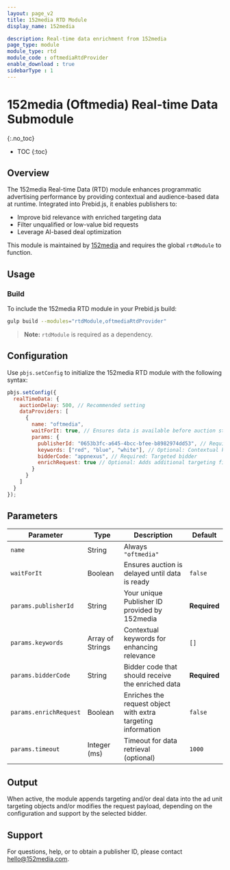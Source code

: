 ```yaml
---
layout: page_v2
title: 152media RTD Module
display_name: 152media

description: Real-time data enrichment from 152media
page_type: module
module_type: rtd
module_code : oftmediaRtdProvider
enable_download : true
sidebarType : 1
---
```


# 152media (Oftmedia) Real-time Data Submodule

{:.no_toc}

* TOC
{:toc}

## Overview

The 152media Real-time Data (RTD) module enhances programmatic advertising performance by providing contextual and audience-based data at runtime. Integrated into Prebid.js, it enables publishers to:

- Improve bid relevance with enriched targeting data
- Filter unqualified or low-value bid requests
- Leverage AI-based deal optimization

This module is maintained by [152media](mailto:hello@152media.com) and requires the global `rtdModule` to function.

## Usage

### Build

To include the 152media RTD module in your Prebid.js build:

```bash
gulp build --modules="rtdModule,oftmediaRtdProvider"
````

> **Note:** `rtdModule` is required as a dependency.

## Configuration

Use `pbjs.setConfig` to initialize the 152media RTD module with the following syntax:

```javascript
pbjs.setConfig({
  realTimeData: {
    auctionDelay: 500, // Recommended setting
    dataProviders: [
      {
        name: "oftmedia",
        waitForIt: true, // Ensures data is available before auction starts
        params: {
          publisherId: "0653b3fc-a645-4bcc-bfee-b8982974dd53", // Required: Get this ID from 152media
          keywords: ["red", "blue", "white"], // Optional: Contextual keywords
          bidderCode: "appnexus", // Required: Targeted bidder
          enrichRequest: true // Optional: Adds additional targeting fields
        }
      }
    ]
  }
});
```

## Parameters

| Parameter              | Type             | Description                                                  | Default      |
| ---------------------- | ---------------- | ------------------------------------------------------------ | ------------ |
| `name`                 | String           | Always `"oftmedia"`                                          |              |
| `waitForIt`            | Boolean          | Ensures auction is delayed until data is ready               | `false`      |
| `params.publisherId`   | String           | Your unique Publisher ID provided by 152media                | **Required** |
| `params.keywords`      | Array of Strings | Contextual keywords for enhancing relevance                  | `[]`         |
| `params.bidderCode`    | String           | Bidder code that should receive the enriched data            | **Required** |
| `params.enrichRequest` | Boolean          | Enriches the request object with extra targeting information | `false`      |
| `params.timeout`       | Integer (ms)     | Timeout for data retrieval (optional)                        | `1000`       |

## Output

When active, the module appends targeting and/or deal data into the ad unit targeting objects and/or modifies the request payload, depending on the configuration and support by the selected bidder.

## Support

For questions, help, or to obtain a publisher ID, please contact [hello@152media.com](mailto:hello@152media.com).

